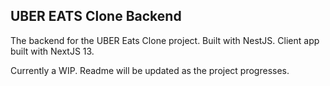 ## UBER EATS Clone Backend

The backend for the UBER Eats Clone project. Built with NestJS. Client app built with NextJS 13.

Currently a WIP. Readme will be updated as the project progresses.
